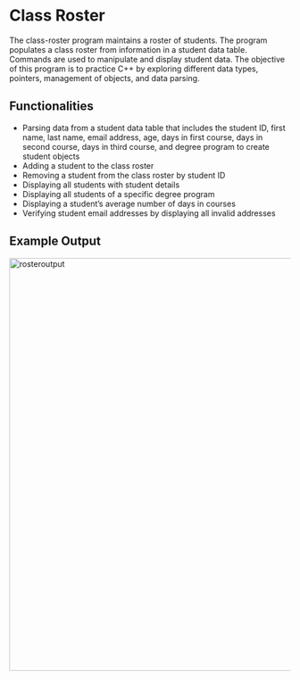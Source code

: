 # Class Roster
The class-roster program maintains a roster of students. The program populates a class roster from information in a student data table. Commands are used to manipulate and display student data. The objective of this program is to practice C++ by exploring different data types, pointers, management of objects, and data parsing.
## Functionalities
- Parsing data from a student data table that includes the student ID, first name, last name, email address, age, days in first course, days in second course, days in third course, and degree program to create student objects
- Adding a student to the class roster
- Removing a student from the class roster by student ID
- Displaying all students with student details
- Displaying all students of a specific degree program
- Displaying a student’s average number of days in courses
- Verifying student email addresses by displaying all invalid addresses
## Example Output
<img width="740" alt="rosteroutput" src="https://github.com/PcGamer25/class-roster/assets/24723469/503fd2c1-2cce-4a06-a3ae-5ed22cd066a4">
